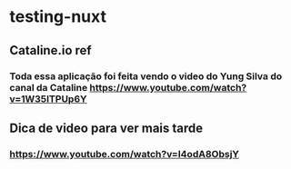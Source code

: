 # testing-nuxt

## Cataline.io ref
### Toda essa aplicação foi feita vendo o video do Yung Silva do canal da Cataline https://www.youtube.com/watch?v=1W35ITPUp6Y

## Dica de video para ver mais tarde
### https://www.youtube.com/watch?v=I4odA8ObsjY
